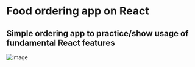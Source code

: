 # Food ordering app on React
## Simple ordering app to practice/show usage of fundamental React features
![image](https://user-images.githubusercontent.com/76970581/156077755-f996d08d-b286-4353-b2cf-57e563e39f0d.png)
